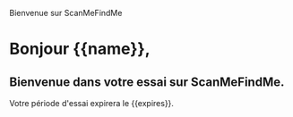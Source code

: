 Bienvenue sur ScanMeFindMe

<h1>Bonjour {{name}},</h1>
<h2>Bienvenue dans votre essai sur ScanMeFindMe.</h2>
<p>Votre période d'essai expirera le {{expires}}.</p>